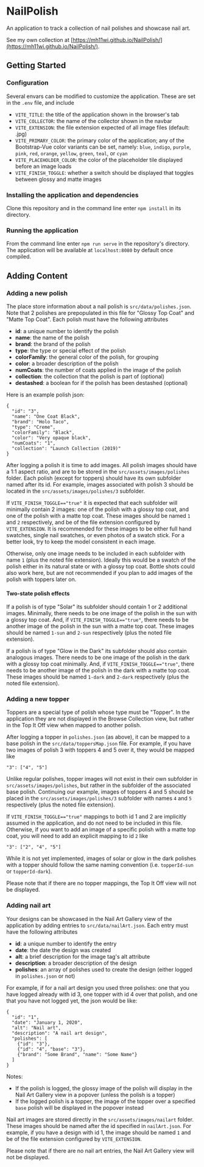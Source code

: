 # NailPolish
An application to track a collection of nail polishes and showcase nail art.

See my own collection at [https://mh11wi.github.io/NailPolish/](https://mh11wi.github.io/NailPolish/).


## Getting Started

### Configuration
Several envars can be modified to customize the application. These are set in the `.env` file, and include
- `VITE_TITLE`: the title of the application shown in the browser's tab
- `VITE_COLLECTOR`: the name of the collector shown in the navbar
- `VITE_EXTENSION`: the file extension expected of all image files (default: .jpg)
- `VITE_PRIMARY_COLOR`: the primary color of the application; any of the Bootstrap-Vue color variants can be set, namely: `blue`, `indigo`, `purple`, `pink`, `red`, `orange`, `yellow`, `green`, `teal`, or `cyan`
- `VITE_PLACEHOLDER_COLOR`: the color of the placeholder tile displayed before an image loads
- `VITE_FINISH_TOGGLE`: whether a switch should be displayed that toggles between glossy and matte images

### Installing the application and dependencies
Clone this repository and in the command line enter `npm install` in its directory.

### Running the application
From the command line enter `npm run serve` in the repository's directory. The application will be available at `localhost:8080` by default once compiled.


## Adding Content

### Adding a new polish
The place store information about a nail polish is `src/data/polishes.json`. Note that 2 polishes are prepopulated in this file for "Glossy Top Coat" and "Matte Top Coat". Each polish must have the following attributes
- **id**: a unique number to identify the polish
- **name**: the name of the polish
- **brand**: the brand of the polish
- **type**: the type or special effect of the polish
- **colorFamily**: the general color of the polish, for grouping
- **color**: a broader description of the polish
- **numCoats**: the number of coats applied in the image of the polish
- **collection**: the collection that the polish is part of (optional)
- **destashed**: a boolean for if the polish has been destashed (optional)

Here is an example polish json:
```
{
  "id": "3",
  "name": "One Coat Black",
  "brand": "Holo Taco",
  "type": "Creme",
  "colorFamily": "Black",
  "color": "Very opaque black",
  "numCoats": "1",
  "collection": "Launch Collection (2019)"
}
```

After logging a polish it is time to add images. All polish images should have a 1:1 aspect ratio, and are to be stored in the `src/assets/images/polishes` folder. Each polish (except for toppers) should have its own subfolder named after its id. For example, images associated with polish 3 should be located in the `src/assets/images/polishes/3` subfolder. 

If `VITE_FINISH_TOGGLE=="true"` it is expected that each subfolder will minimally contain 2 images: one of the polish with a glossy top coat, and one of the polish with a matte top coat. These images should be named `1` and `2` respectively, and be of the file extension configured by `VITE_EXTENSION`. It is recommended for these images to be either full hand swatches, single nail swatches, or even photos of a swatch stick. For a better look, try to keep the model consistent in each image.

Otherwise, only one image needs to be included in each subfolder with name `1` (plus the noted file extension). Ideally this would be a swatch of the polish either in its natural state or with a glossy top coat. Bottle shots could also work here, but are not recommended if you plan to add images of the polish with toppers later on.

#### Two-state polish effects
If a polish is of type "Solar" its subfolder should contain 1 or 2 additional images. Minimally, there needs to be one image of the polish in the sun with a glossy top coat. And, if `VITE_FINISH_TOGGLE=="true"`, there needs to be another image of the polish in the sun with a matte top coat. These images should be named `1-sun` and `2-sun` respectively (plus the noted file extension).

If a polish is of type "Glow in the Dark" its subfolder should also contain analogous images. There needs to be one image of the polish in the dark with a glossy top coat minimally. And, if `VITE_FINISH_TOGGLE=="true"`, there needs to be another image of the polish in the dark with a matte top coat. These images should be named `1-dark` and `2-dark` respectively (plus the noted file extension).

### Adding a new topper
Toppers are a special type of polish whose type must be "Topper". In the application they are not displayed in the Browse Collection view, but rather in the Top It Off view when mapped to another polish. 

After logging a topper in `polishes.json` (as above), it can be mapped to a base polish in the `src/data/toppersMap.json` file. For example, if you have two images of polish 3 with toppers 4 and 5 over it, they would be mapped like

```
"3": ["4", "5"]
```

Unlike regular polishes, topper images will not exist in their own subfolder in `src/assets/images/polishes`, but rather in the subfolder of the associated base polish. Continuing our example, images of toppers 4 and 5 should be placed in the `src/assets/images/polishes/3` subfolder with names `4` and `5` respectively (plus the noted file extension).

If `VITE_FINISH_TOGGLE=="true"` mappings to both id 1 and 2 are implicitly assumed in the application, and do not need to be included in this file. Otherwise, if you want to add an image of a specific polish with a matte top coat, you will need to add an explicit mapping to id `2` like

```
"3": ["2", "4", "5"]
```

While it is not yet implemented, images of solar or glow in the dark polishes with a topper should follow the same naming convention (i.e. `topperId-sun` or `topperId-dark`).

Please note that if there are no topper mappings, the Top It Off view will not be displayed.

### Adding nail art
Your designs can be showcased in the Nail Art Gallery view of the application by adding entries to `src/data/nailArt.json`. Each entry must have the following attributes
- **id**: a unique number to identify the entry
- **date**: the date the design was created
- **alt**: a brief description for the image tag's alt attribute
- **description**: a broader description of the design
- **polishes**: an array of polishes used to create the design (either logged in `polishes.json` or not)

For example, if for a nail art design you used three polishes: one that you have logged already with id 3, one topper with id 4 over that polish, and one that you have not logged yet, the json would be like:

```
{
  "id": "1",
  "date": "January 1, 2020",
  "alt": "Nail art",
  "description": "A nail art design",
  "polishes": [
    {"id": "3"},
    {"id": "4", "base": "3"},
    {"brand": "Some Brand", "name": "Some Name"}
  ]
}
```

Notes:
- If the polish is logged, the glossy image of the polish will display in the Nail Art Gallery view in a popover (unless the polish is a topper)
- If the logged polish is a topper, the image of the topper over a specified `base` polish will be displayed in the popover instead

Nail art images are stored directly in the `src/assets/images/nailart` folder. These images should be named after the id specified in `nailArt.json`. For example, if you have a design with id 1, the image should be named `1` and be of the file extension configured by `VITE_EXTENSION`.

Please note that if there are no nail art entries, the Nail Art Gallery view will not be displayed.